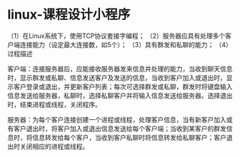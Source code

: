 # linux-课程设计小程序
（1）在Linux系统下，使用TCP协议套接字编程；
（2）服务器应具有处理多个客户端连接能力（设定最大连接数，如5个）；
（3）具有群发和私聊的能力；
（4）过程描述

客户端：连接服务器后，应能接收服务器发来信息并处理的能力，当收到聊天信息时，显示群发或私聊、信息发送客户及发送的信息，当收到客户加入或退出时，显示客户登录或退出，并更新客户列表；每次可选择群发或私聊，群发时将键盘输入信息发送给服务器，私聊时，选择私聊客户并将输入信息发送给服务器。选择退出时，结束进程或线程，关闭程序。

服务器：为每个客户连接创建一个进程或线程，处理客户信息，当有新客户加入或有客户退出时，将客户加入或退出信息发送给每个客户端；当收到某客户的群发信息时，将信息转发给每个客户，当收到客户私聊时将信息转发给私聊客户；客户退出时关闭相应的进程或线程。

